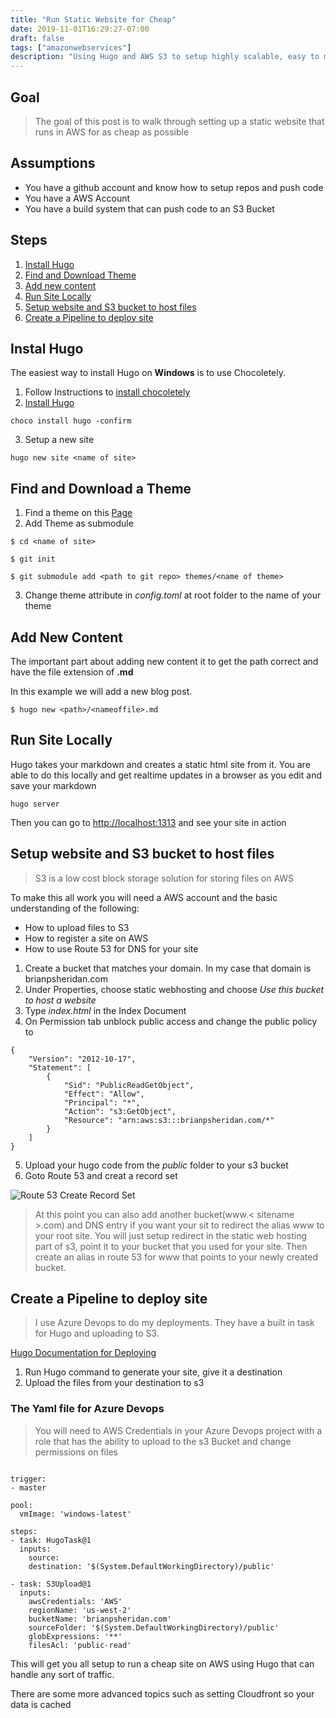 ```yaml
---
title: "Run Static Website for Cheap"
date: 2019-11-01T16:29:27-07:00
draft: false
tags: ["amazonwebservices"]
description: "Using Hugo and AWS S3 to setup highly scalable, easy to maintain website"
---
```


## Goal
> The goal of this post is to walk through setting up a static website that runs in AWS for as cheap as possible

## Assumptions
* You have a github account and know how to setup repos and push code
* You have a AWS Account 
* You have a build system that can push code to an S3 Bucket

## Steps
1. [Install Hugo](#installhugo)
2. [Find and Download Theme](#theme)
3. [Add new content](#content)
4. [Run Site Locally](#local)
5. [Setup website and S3 bucket to host files](#bucket)
6. [Create a Pipeline to deploy site](#pipeline)

## <a id="installhugo"></a>Instal Hugo 

The easiest way to install Hugo on **Windows** is to use Chocoletely.

1. Follow Instructions to [install chocoletely]("https://chocolatey.org/install")
2. [Install Hugo]("https://gohugo.io/getting-started/installing")
```
choco install hugo -confirm
```
3. Setup a new site
```
hugo new site <name of site>
```
## <a id="theme"></a> Find and Download a Theme

1. Find a theme on this [Page]("https://themes.gohugo.io/")
2. Add Theme as submodule 
 ```
$ cd <name of site>

$ git init 

$ git submodule add <path to git repo> themes/<name of theme>
```
3. Change theme attribute in *config.toml* at root folder to the name of your theme

## <a id="content"></a>Add New Content

The important part about adding new content it to get the path correct and have the file extension of **.md**

In this example we will add a new blog post.

```
$ hugo new <path>/<nameoffile>.md
```


## <a id="local"></a>Run Site Locally

Hugo takes your markdown and creates a static html site from it.  You are able to do this locally and get realtime updates in a browser as you edit and save your markdown
```
hugo server
```
Then you can go to [http://localhost:1313]("http://localhost:1313) and see your site in action

## <a id="bucket"></a>Setup website and S3 bucket to host files

>S3 is a low cost block storage solution for storing files on AWS

To make this all work you will need a AWS account and the basic understanding of the following:
* How to upload files to S3
* How to register a site on AWS
* How to use Route 53 for DNS for your site

1. Create a bucket that matches your domain.  In my case that domain is brianpsheridan.com 
2. Under Properties, choose static webhosting and choose *Use this bucket to host a website*  
3. Type *index.html* in the Index Document
4. On Permission tab unblock public access and change the public policy to 
```
{
    "Version": "2012-10-17",
    "Statement": [
        {
            "Sid": "PublicReadGetObject",
            "Effect": "Allow",
            "Principal": "*",
            "Action": "s3:GetObject",
            "Resource": "arn:aws:s3:::brianpsheridan.com/*"
        }
    ]
}
```

5. Upload your hugo code from the *public* folder to your s3 bucket
6. Goto Route 53 and creat a record set 

![Route 53 Create Record Set](../../images/posts/Route53Create.png)

> At this point you can also add another bucket(www.< sitename >.com) and DNS entry if you want your sit to redirect the alias www to your root site.  You will just setup redirect in the static web hosting part of s3, point it to your bucket that you used for your site.  Then create an alias in route 53 for www that points to your newly created bucket.


## <a id="pipeline"></a>Create a Pipeline to deploy site

> I use Azure Devops to do my deployments.  They have a built in task for Hugo and uploading to S3.

[Hugo Documentation for Deploying](https://gohugo.io/commands/hugo_deploy/)

1. Run Hugo command to generate your site, give it a destination
2. Upload the files from your destination to s3

### The Yaml file for Azure Devops

>  You will need to AWS Credentials in your Azure Devops project with a role that has the ability to upload to the s3 Bucket and change permissions on files
```

trigger:
- master

pool:
  vmImage: 'windows-latest'

steps:
- task: HugoTask@1
  inputs:
    source: 
    destination: '$(System.DefaultWorkingDirectory)/public'

- task: S3Upload@1
  inputs:
    awsCredentials: 'AWS'
    regionName: 'us-west-2'
    bucketName: 'brianpsheridan.com'
    sourceFolder: '$(System.DefaultWorkingDirectory)/public'
    globExpressions: '**'
    filesAcl: 'public-read'

```

This will get you all setup to run a cheap site on AWS using Hugo that can handle any sort of traffic.  

There are some more advanced topics such as setting Cloudfront so your data is cached 
